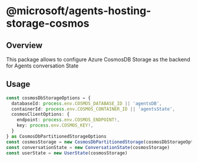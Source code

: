 # @microsoft/agents-hosting-storage-cosmos

## Overview

This package allows to configure Azure CosmosDB Storage as the backend for Agents conversation State

## Usage

```ts
const cosmosDbStorageOptions = {
  databaseId: process.env.COSMOS_DATABASE_ID || 'agentsDB',
  containerId: process.env.COSMOS_CONTAINER_ID || 'agentsState',
  cosmosClientOptions: {
    endpoint: process.env.COSMOS_ENDPOINT!,
    key: process.env.COSMOS_KEY!,
  }
} as CosmosDbPartitionedStorageOptions
const cosmosStorage = new CosmosDbPartitionedStorage(cosmosDbStorageOptions)
const conversationState = new ConversationState(cosmosStorage)
const userState = new UserState(cosmosStorage)
```